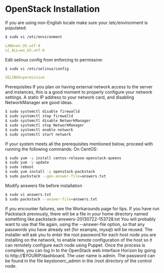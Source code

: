 
# OpenStack Installation

If you are using non-English locale make sure your /etc/environment is populated:

```bash
$ sudo vi /etc/environment
```

```yaml
LANG=en_US.utf-8
LC_ALL=en_US.utf-8
```

Edit selinux config from enforcing to permissive:

```bash
$ sudo vi /etc/selinux/config
```

```yaml
SELINUX=permissive
```

Prerequisites
If you plan on having external network access to the server and instances, this is a good moment to properly configure your network settings. A static IP address to your network card, and disabling NetworkManager are good ideas.

```bash
$ sudo systemctl disable firewalld
$ sudo systemctl stop firewalld
$ sudo systemctl disable NetworkManager
$ sudo systemctl stop NetworkManager
$ sudo systemctl enable network
$ sudo systemctl start network
```

If your system meets all the prerequisites mentioned below, proceed with running the following commands:
On CentOS:

```bash
$ sudo yum -y install centos-release-openstack-queens
$ sudo yum -y update
$ sudo reboot
$ sudo yum install -y openstack-packstack
$ sudo packstack --gen-answer-file=answers.txt
```

Modify answers file before installation

```bash
$ sudo vi answers.txt
$ sudo packstack --answer-file=answers.txt
```

If you encounter failures, see the Workarounds page for tips.
If you have run Packstack previously, there will be a file in your home directory named something like packstack-answers-20130722-153728.txt You will probably want to use that file again, using the --answer-file option, so that any passwords you have already set (for example, mysql) will be reused.
The installer will ask you to enter the root password for each host node you are installing on the network, to enable remote configuration of the host so it can remotely configure each node using Puppet.
Once the process is complete, you can log in to the OpenStack web interface Horizon by going to http://$YOURIP/dashboard. The user name is admin. The password can be found in the file keystonerc_admin in the /root directory of the control node.
